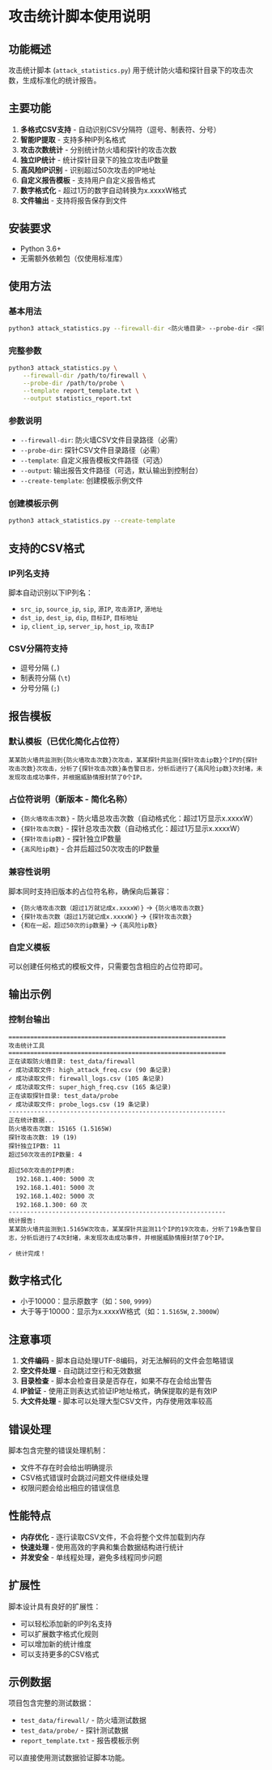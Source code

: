 # 攻击统计脚本使用说明

## 功能概述

攻击统计脚本 (`attack_statistics.py`) 用于统计防火墙和探针目录下的攻击次数，生成标准化的统计报告。

## 主要功能

1. **多格式CSV支持** - 自动识别CSV分隔符（逗号、制表符、分号）
2. **智能IP提取** - 支持多种IP列名格式
3. **攻击次数统计** - 分别统计防火墙和探针的攻击次数
4. **独立IP统计** - 统计探针目录下的独立攻击IP数量
5. **高风险IP识别** - 识别超过50次攻击的IP地址
6. **自定义报告模板** - 支持用户自定义报告格式
7. **数字格式化** - 超过1万的数字自动转换为x.xxxxW格式
8. **文件输出** - 支持将报告保存到文件

## 安装要求

- Python 3.6+
- 无需额外依赖包（仅使用标准库）

## 使用方法

### 基本用法

```bash
python3 attack_statistics.py --firewall-dir <防火墙目录> --probe-dir <探针目录>
```

### 完整参数

```bash
python3 attack_statistics.py \
    --firewall-dir /path/to/firewall \
    --probe-dir /path/to/probe \
    --template report_template.txt \
    --output statistics_report.txt
```

### 参数说明

- `--firewall-dir`: 防火墙CSV文件目录路径（必需）
- `--probe-dir`: 探针CSV文件目录路径（必需）
- `--template`: 自定义报告模板文件路径（可选）
- `--output`: 输出报告文件路径（可选，默认输出到控制台）
- `--create-template`: 创建模板示例文件

### 创建模板示例

```bash
python3 attack_statistics.py --create-template
```

## 支持的CSV格式

### IP列名支持

脚本自动识别以下IP列名：
- `src_ip`, `source_ip`, `sip`, `源IP`, `攻击源IP`, `源地址`
- `dst_ip`, `dest_ip`, `dip`, `目标IP`, `目标地址`
- `ip`, `client_ip`, `server_ip`, `host_ip`, `攻击IP`

### CSV分隔符支持

- 逗号分隔 (`,`)
- 制表符分隔 (`\t`)
- 分号分隔 (`;`)

## 报告模板

### 默认模板（已优化简化占位符）

```
某某防火墙共监测到{防火墙攻击次数}次攻击，某某探针共监测{探针攻击ip数}个IP的{探针攻击次数}次攻击，分析了{探针攻击次数}条告警日志，分析后进行了{高风险ip数}次封堵，未发现攻击成功事件，并根据威胁情报封禁了0个IP。
```

### 占位符说明（新版本 - 简化名称）

- `{防火墙攻击次数}` - 防火墙总攻击次数（自动格式化：超过1万显示x.xxxxW）
- `{探针攻击次数}` - 探针总攻击次数（自动格式化：超过1万显示x.xxxxW）
- `{探针攻击ip数}` - 探针独立IP数量
- `{高风险ip数}` - 合并后超过50次攻击的IP数量

### 兼容性说明

脚本同时支持旧版本的占位符名称，确保向后兼容：
- `{防火墙攻击次数（超过1万就记成x.xxxxW）}` → `{防火墙攻击次数}`
- `{探针攻击次数（超过1万就记成x.xxxxW）}` → `{探针攻击次数}`
- `{和在一起，超过50次的ip数量}` → `{高风险ip数}`

### 自定义模板

可以创建任何格式的模板文件，只需要包含相应的占位符即可。

## 输出示例

### 控制台输出

```
============================================================
攻击统计工具
============================================================
正在读取防火墙目录: test_data/firewall
✓ 成功读取文件: high_attack_freq.csv (90 条记录)
✓ 成功读取文件: firewall_logs.csv (105 条记录)
✓ 成功读取文件: super_high_freq.csv (165 条记录)
正在读取探针目录: test_data/probe
✓ 成功读取文件: probe_logs.csv (19 条记录)
------------------------------------------------------------
正在统计数据...
防火墙攻击次数: 15165 (1.5165W)
探针攻击次数: 19 (19)
探针独立IP数: 11
超过50次攻击的IP数量: 4

超过50次攻击的IP列表:
  192.168.1.400: 5000 次
  192.168.1.401: 5000 次
  192.168.1.402: 5000 次
  192.168.1.300: 60 次
------------------------------------------------------------
统计报告:
某某防火墙共监测到1.5165W次攻击，某某探针共监测11个IP的19次攻击，分析了19条告警日志，分析后进行了4次封堵，未发现攻击成功事件，并根据威胁情报封禁了0个IP。

✓ 统计完成！
```

## 数字格式化

- 小于10000：显示原数字（如：`500`, `9999`）
- 大于等于10000：显示为x.xxxxW格式（如：`1.5165W`, `2.3000W`）

## 注意事项

1. **文件编码** - 脚本自动处理UTF-8编码，对无法解码的文件会忽略错误
2. **空文件处理** - 自动跳过空行和无效数据
3. **目录检查** - 脚本会检查目录是否存在，如果不存在会给出警告
4. **IP验证** - 使用正则表达式验证IP地址格式，确保提取的是有效IP
5. **大文件处理** - 脚本可以处理大型CSV文件，内存使用效率较高

## 错误处理

脚本包含完整的错误处理机制：
- 文件不存在时会给出明确提示
- CSV格式错误时会跳过问题文件继续处理
- 权限问题会给出相应的错误信息

## 性能特点

- **内存优化** - 逐行读取CSV文件，不会将整个文件加载到内存
- **快速处理** - 使用高效的字典和集合数据结构进行统计
- **并发安全** - 单线程处理，避免多线程同步问题

## 扩展性

脚本设计具有良好的扩展性：
- 可以轻松添加新的IP列名支持
- 可以扩展数字格式化规则
- 可以增加新的统计维度
- 可以支持更多的CSV格式

## 示例数据

项目包含完整的测试数据：
- `test_data/firewall/` - 防火墙测试数据
- `test_data/probe/` - 探针测试数据
- `report_template.txt` - 报告模板示例

可以直接使用测试数据验证脚本功能。
